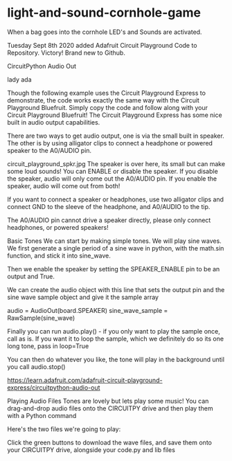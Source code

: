 # light-and-sound-cornhole-game
When a bag goes into the cornhole LED's and Sounds are activated.

Tuesday Sept 8th 2020 added Adafruit Circuit Playground Code to Repository.  Victory!  Brand new to Github.

CircuitPython Audio Out

lady ada

Though the following example uses the Circuit Playground Express to demonstrate, the code works exactly the same way with the Circuit Playground Bluefruit. Simply copy the code and follow along with your Circuit Playground Bluefruit!
The Circuit Playground Express has some nice built in audio output capabilities.

There are two ways to get audio output, one is via the small built in speaker. The other is by using alligator clips to connect a headphone or powered speaker to the A0/AUDIO pin.

circuit_playground_spkr.jpg
The speaker is over here, its small but can make some loud sounds! You can ENABLE or disable the speaker. If you disable the speaker, audio will only come out the A0/AUDIO pin. If you enable the speaker, audio will come out from both!

If you want to connect a speaker or headphones, use two alligator clips and connect GND to the sleeve of the headphone, and A0/AUDIO to the tip.

The A0/AUDIO pin cannot drive a speaker directly, please only connect headphones, or powered speakers!


Basic Tones
We can start by making simple tones. We will play sine waves. We first generate a single period of a sine wave in python, with the math.sin function, and stick it into sine_wave.

Then we enable the speaker by setting the SPEAKER_ENABLE pin to be an output and True.

We can create the audio object with this line that sets the output pin and the sine wave sample object and give it the sample array

audio = AudioOut(board.SPEAKER)
sine_wave_sample = RawSample(sine_wave)

Finally you can run audio.play() - if you only want to play the sample once, call as is. If you want it to loop the sample, which we definitely do so its one long tone, pass in loop=True

You can then do whatever you like, the tone will play in the background until you call audio.stop()

https://learn.adafruit.com/adafruit-circuit-playground-express/circuitpython-audio-out

Playing Audio Files
Tones are lovely but lets play some music! You can drag-and-drop audio files onto the CIRCUITPY drive and then play them with a Python command

Here's the two files we're going to play:

Click the green buttons to download the wave files, and save them onto your CIRCUITPY drive, alongside your code.py and lib files

